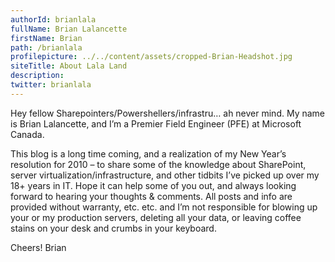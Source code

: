 ```yaml
---
authorId: brianlala
fullName: Brian Lalancette
firstName: Brian
path: /brianlala
profilepicture: ../../content/assets/cropped-Brian-Headshot.jpg
siteTitle: About Lala Land
description:
twitter: brianlala
---
```


Hey fellow Sharepointers/Powershellers/infrastru… ah never mind. My name is Brian Lalancette, and I’m a Premier Field Engineer (PFE) at Microsoft Canada.

This blog is a long time coming, and a realization of my New Year’s resolution for 2010 – to share some of the knowledge about SharePoint, server virtualization/infrastructure, and other tidbits I’ve picked up over my 18+ years in IT. Hope it can help some of you out, and always looking forward to hearing your thoughts & comments. All posts and info are provided without warranty, etc. etc. and I’m not responsible for blowing up your or my production servers, deleting all your data, or leaving coffee stains on your desk and crumbs in your keyboard.

Cheers!
Brian
